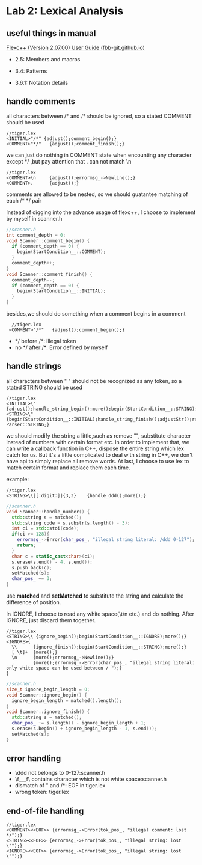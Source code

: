 # Lab 2: Lexical Analysis

## useful things in manual

[Flexc++ (Version 2.07.00) User Guide (fbb-git.github.io)](https://fbb-git.github.io/flexcpp/manual/flexc++.html)

- 2.5: Members and macros

- 3.4: Patterns

- 3.6.1: Notation details

## handle comments

all characters between /* and /* should be ignored, so a stated COMMENT should be used

```
//tiger.lex
<INITIAL>"/*" {adjust();comment_begin();}
<COMMENT>"*/"   {adjust();comment_finish();}
```

we can just do nothing in COMMENT state when encounting any character except */ ,but pay attention that . can not match \n

```
//tiger.lex
<COMMENT>\n     {adjust();errormsg_->Newline();}
<COMMENT>.      {adjust();}
```

comments are allowed to be nested, so we should guatantee matching of each /* */ pair

Instead of digging into the advance usage of flexc++, I choose to implement by myself in scanner.h

```c++
//scanner.h
int comment_depth = 0;
void Scanner::comment_begin() {
  if (comment_depth == 0) {
    begin(StartCondition__::COMMENT);
  }
  comment_depth++;
}
void Scanner::comment_finish() {
  comment_depth--;
  if (comment_depth == 0) {
    begin(StartCondition__::INITIAL);
  }
}
```

besides,we should do something when a comment begins in a comment

```
  //tiger.lex
 <COMMENT>"/*"   {adjust();comment_begin();}
```

- \*/ before /\*: illegal token
- no \*/ after /\*: Error defined by myself

## handle strings

all characters between "  " should not be recognized as any token, so a stated STRING should be used

```
//tiger.lex
<INITIAL>\" {adjust();handle_string_begin();more();begin(StartCondition__::STRING);}
<STRING>\"            {begin(StartCondition__::INITIAL);handle_string_finish();adjustStr();return Parser::STRING;}
```

we should modify the string a little,such as remove "", substitute character instead of numbers with certain format etc. In order to implement that, we can write a callback function in C++, dispose the entire string which lex catch for us. But it's a little complicated to deal with string in C++, we don't have api to simply replace all remove words. At last, I choose to use lex to match certain format and replace them each time.

example:

```
//tiger.lex
<STRING>\\[[:digit:]]{3,3}    {handle_ddd();more();}
```

 ```c++
 //scanner.h
 void Scanner::handle_number() {
   std::string s = matched();
   std::string code = s.substr(s.length() - 3);
   int ci = std::stoi(code);
   if(ci >= 128){
     errormsg_->Error(char_pos_, "illegal string literal: /ddd 0-127");
     return;
   }
   char c = static_cast<char>(ci);
   s.erase(s.end() - 4, s.end());
   s.push_back(c);
   setMatched(s);
   char_pos_ += 3;
 }
 ```

use **matched** and **setMatched** to substitute the string and calculate the difference of position. 

In IGNORE,  I choose to read any white space(\t\n etc.) and do nothing. After IGNORE, just discard them together.

```
//tiger.lex
<STRING>\\ {ignore_begin();begin(StartCondition__::IGNORE);more();}
<IGNORE>{
  \\      {ignore_finish();begin(StartCondition__::STRING);more();}
  [ \t]+  {more();}
  \n      {more();errormsg_->Newline();}
  .       {more();errormsg_->Error(char_pos_, "illegal string literal: only white space can be used between / ");}
}
```

```c++
//scanner.h
size_t ignore_begin_length = 0;
void Scanner::ignore_begin() {
  ignore_begin_length = matched().length();
}
void Scanner::ignore_finish() {
  std::string s = matched();
  char_pos_ += s.length() - ignore_begin_length + 1;
  s.erase(s.begin() + ignore_begin_length - 1, s.end());
  setMatched(s);
}
```

## error handling

- \ddd not belongs to 0-127:scanner.h
- \f___f\ contains character which is not white space:scanner.h
- dismatch of " and /*: EOF in tiger.lex
- wrong token: tiger.lex

## end-of-file handling

```
//tiger.lex
<COMMENT><<EOF>> {errormsg_->Error(tok_pos_, "illegal comment: lost */");}
<STRING><<EOF>> {errormsg_->Error(tok_pos_, "illegal string: lost \"");}
<IGNORE><<EOF>> {errormsg_->Error(tok_pos_, "illegal string: lost \"");}
```